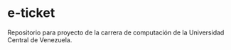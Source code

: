 # e-ticket
Repositorio para proyecto de la carrera de computación de la Universidad Central de Venezuela.
